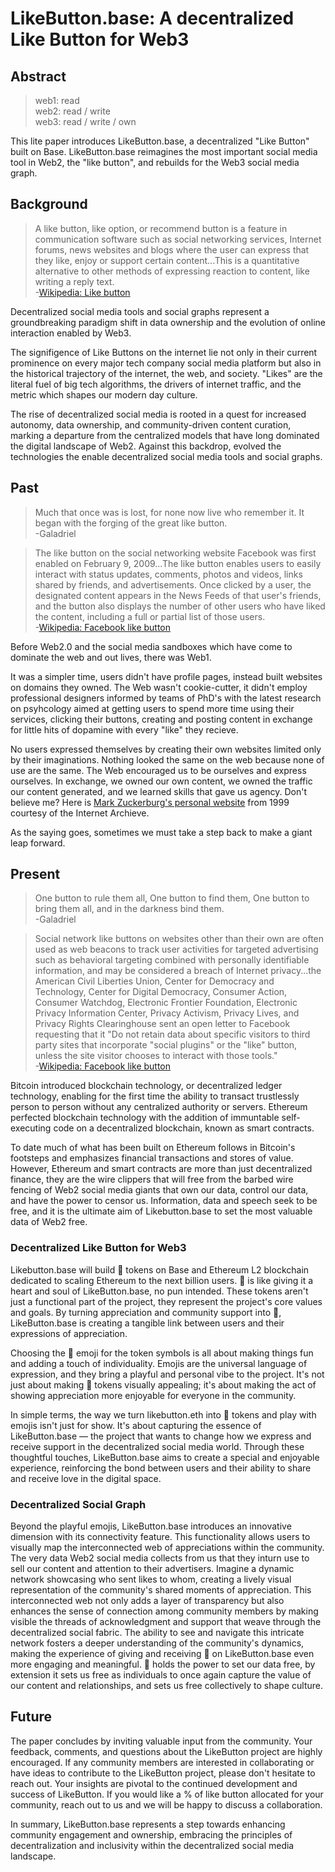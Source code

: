 # LikeButton.base: A decentralized Like Button for Web3

## Abstract

> web1: read <br> 
> web2: read / write <br> 
> web3: read / write / own <br> 

This lite paper introduces LikeButton.base, a decentralized "Like Button" built on Base. 
LikeButton.base reimagines the most important social media tool in Web2, the "like button", 
and rebuilds for the Web3 social media graph. 

## Background

> A like button, like option, or recommend button is a feature in communication software such
> as social networking services, Internet forums, news websites and blogs where the user can
> express that they like, enjoy or support certain content...This is a quantitative alternative
> to other methods of expressing reaction to content, like writing a reply text.<br>
> -[Wikipedia: Like button](https://en.wikipedia.org/wiki/Like_button)

Decentralized social media tools and social graphs represent a groundbreaking paradigm shift in
data ownership and the evolution of online interaction enabled by Web3. 

The signifigence of Like Buttons on the internet lie not only in their current prominence on every 
major tech company social media platform but also in the historical trajectory of the internet, 
the web, and society. "Likes" are the literal fuel of big tech algorithms, the drivers of internet traffic,
and the metric which shapes our modern day culture.

The rise of decentralized social media is rooted in a quest for increased autonomy, data ownership, 
and community-driven content curation, marking a departure from the centralized models that have 
long dominated the digital landscape of Web2. Against this backdrop, evolved the technologies the enable 
decentralized social media tools and social graphs.

## Past

> Much that once was is lost, for none now live who remember it. It began with the forging of the great like button.<br> 
> -Galadriel

> The like button on the social networking website Facebook was first enabled on February 9, 2009...The like button
> enables users to easily interact with status updates, comments, photos and videos, links shared by friends, and
> advertisements. Once clicked by a user, the designated content appears in the News Feeds of that user's friends,
> and the button also displays the number of other users who have liked the content, including a full or partial list of those users.<br> 
> -[Wikipedia: Facebook like button](https://en.wikipedia.org/wiki/Facebook_like_button)

Before Web2.0 and the social media sandboxes which have come to dominate the web and out lives, there was Web1.  

It was a simpler time, users didn't have profile pages, instead built websites on domains they owned.  The Web
wasn't cookie-cutter, it didn't employ professional designers informed by teams of PhD's with the latest research
on psyhcology aimed at getting users to spend more time using their services, clicking their buttons, creating and
posting content in exchange for little hits of dopamine with every "like" they recieve.

No users expressed themselves by creating their own websites limited only by their imaginations.  Nothing looked 
the same on the web because none of use are the same.  The Web encouraged us to be ourselves and express ourselves.
In exchange, we owned our own content, we owned the traffic our content generated, and we learned skills that gave
us agency.  Don't believe me?  Here is [Mark Zuckerburg's personal website](https://web.archive.org/web/20021104225654/http://www.angelfire.com/ny/mez51/) from 1999 courtesy of the Internet Archieve.

As the saying goes, sometimes we must take a step back to make a giant leap forward.

## Present

> One button to rule them all, One button to find them,
> One button to bring them all, and in the darkness bind them.<br> 
> -Galadriel

> Social network like buttons on websites other than their own are often used as web beacons to track user activities for targeted
> advertising such as behavioral targeting combined with personally identifiable information, and may be considered a breach of
> Internet privacy...the American Civil Liberties Union, Center for Democracy and Technology, Center for Digital Democracy,
> Consumer Action, Consumer Watchdog, Electronic Frontier Foundation, Electronic Privacy Information Center, Privacy Activism, Privacy
> Lives, and Privacy Rights Clearinghouse sent an open letter to Facebook requesting that it "Do not retain data about specific visitors
> to third party sites that incorporate "social plugins" or the "like" button, unless the site visitor chooses to interact with those tools."<br> 
> -[Wikipedia: Facebook like button](https://en.wikipedia.org/wiki/Facebook_like_button)

Bitcoin introduced blockchain technology, or decentralized ledger technology, enabling for the first time the ability to 
transact trustlessly person to person without any centralized authority or servers.  Ethereum perfected blockchain technology 
with the addition of immuntable self-executing code on a decentralized blockchain, known as smart contracts. 

To date much of what has been built on Ethereum follows in Bitcoin's footsteps and emphasizes financial transactions and 
stores of value.  However, Ethereum and smart contracts are more than just decentralized finance, they are the wire clippers 
that will free from the barbed wire fencing of Web2 social media giants that own our data, control our data, and
have the power to censor us.  Information, data and speech seek to be free, and it is the ultimate aim of Likebutton.base
to set the most valuable data of Web2 free.

### Decentralized Like Button for Web3

Likebutton.base will build 💙 tokens on Base and Ethereum L2 blockchain dedicated to scaling Ethereum to the next billion users.
💙 is like giving it a heart and soul of LikeButton.base, no pun intended. These tokens aren't just a functional part of
the project, they represent the project's core values and goals. By turning appreciation and community support into 💙, 
LikeButton.base is creating a tangible link between users and their expressions of appreciation.

Choosing the 💙 emoji for the token symbols is all about making things fun and adding a touch of individuality. Emojis are the
universal language of expression, and they bring a playful and personal vibe to the project. It's not just about making 💙 tokens
visually appealing; it's about making the act of showing appreciation more enjoyable for everyone in the community.

In simple terms, the way we turn likebutton.eth into 💙 tokens and play with emojis isn't just for show. It's about capturing the 
essence of LikeButton.base — the project that wants to change how we express and receive support in the decentralized social media world.
Through these thoughtful touches, LikeButton.base aims to create a special and enjoyable experience, reinforcing the bond between users
and their ability to share and receive love in the digital space.

### Decentralized Social Graph

Beyond the playful emojis, LikeButton.base introduces an innovative dimension with its connectivity feature. This functionality 
allows users to visually map the interconnected web of appreciations within the community. The very data Web2 social media
collects from us that they inturn use to sell our content and attention to their advertisers.  Imagine a dynamic network 
showcasing who sent likes to whom, creating a lively visual representation of the community's shared moments of appreciation. This 
interconnected web not only adds a layer of transparency but also enhances the sense of connection among community members by making 
visible the threads of acknowledgment and support that weave through the decentralized social fabric. The ability to see and navigate 
this intricate network fosters a deeper understanding of the community's dynamics, making the experience of giving and receiving 💙 
on LikeButton.base even more engaging and meaningful.  💙 holds the power to set our data free, by extension it sets us free as 
individuals to once again capture the value of our content and relationships, and sets us free collectively to shape culture.

## Future

The paper concludes by inviting valuable input from the community. Your feedback, comments, and questions about the LikeButton project are highly encouraged. If any community members are interested in collaborating or have ideas to contribute to the LikeButton project, please don't hesitate to reach out. Your insights are pivotal to the continued development and success of LikeButton. If you would like a % of like button allocated for your community, reach out to us and we will be happy to discuss a collaboration.

In summary, LikeButton.base represents a step towards enhancing community engagement and ownership, embracing the principles of decentralization and inclusivity within the decentralized social media landscape.

